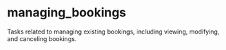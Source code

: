 # managing_bookings
Tasks related to managing existing bookings, including viewing, modifying, and canceling bookings.